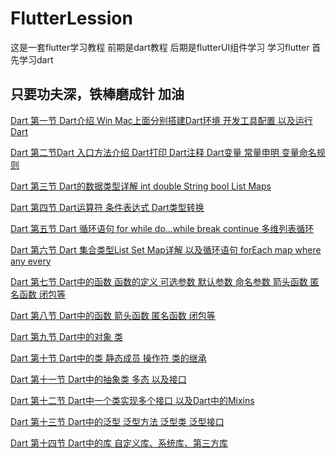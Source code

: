 # FlutterLession
这是一套flutter学习教程 前期是dart教程 后期是flutterUI组件学习
学习flutter 首先学习dart 
<h2>只要功夫深，铁棒磨成针 加油</h2>
<a href="https://github.com/wjx1018960145/FlutterLession/tree/master/dart/lession01">Dart 第一节 Dart介绍 Win Mac上面分别搭建Dart环境  开发工具配置 以及运行Dart</a>

<a href="https://github.com/wjx1018960145/FlutterLession/tree/master/dart/lession02">Dart 第二节Dart 入口方法介绍 Dart打印 Dart注释  Dart变量 常量申明 变量命名规则</a>

<a href="https://github.com/wjx1018960145/FlutterLession/tree/master/dart/lession03">Dart 第三节 Dart的数据类型详解  int double String bool List Maps</a>

<a href="https://github.com/wjx1018960145/FlutterLession/tree/master/dart/lession04">Dart 第四节 Dart运算符 条件表达式 Dart类型转换</a>

<a href="https://github.com/wjx1018960145/FlutterLession/tree/master/dart/lession05">Dart 第五节 Dart 循环语句 for while do...while  break continue 多维列表循环</a>

<a href="https://github.com/wjx1018960145/FlutterLession/tree/master/dart/lession06">Dart 第六节 Dart 集合类型List Set Map详解 以及循环语句 forEach map where any every</a>

<a href="https://github.com/wjx1018960145/FlutterLession/tree/master/dart/lession07">Dart 第七节 Dart中的函数  函数的定义 可选参数  默认参数  命名参数 箭头函数 匿名函数 闭包等</a>

<a href="https://github.com/wjx1018960145/FlutterLession/tree/master/dart/lession08">Dart 第八节 Dart中的函数  箭头函数 匿名函数 闭包等</a>

<a href="https://github.com/wjx1018960145/FlutterLession/tree/master/dart/lession09">Dart 第九节 Dart中的对象 类</a>

<a href="https://github.com/wjx1018960145/FlutterLession/tree/master/dart/lession10">Dart 第十节 Dart中的类 静态成员 操作符 类的继承</a>

<a href="https://github.com/wjx1018960145/FlutterLession/tree/master/dart/lession11">Dart 第十一节 Dart中的抽象类 多态 以及接口</a>

<a href="https://github.com/wjx1018960145/FlutterLession/tree/master/dart/lession12">Dart 第十二节 Dart中一个类实现多个接口 以及Dart中的Mixins</a>

<a href="https://github.com/wjx1018960145/FlutterLession/tree/master/dart/lession13">Dart 第十三节 Dart中的泛型 泛型方法  泛型类 泛型接口</a>

<a href="https://github.com/wjx1018960145/FlutterLession/tree/master/dart/lession14">Dart 第十四节 Dart中的库 自定义库、系统库、第三方库</a>

